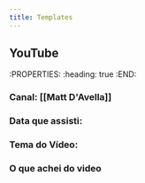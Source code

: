 ```yaml
---
title: Templates
---
```


## YouTube
:PROPERTIES:
:heading: true
:END:
### **Canal:** [[Matt D'Avella]]
### **Data que assisti:**
### **Tema do Vídeo:**
### **O que achei do video**
